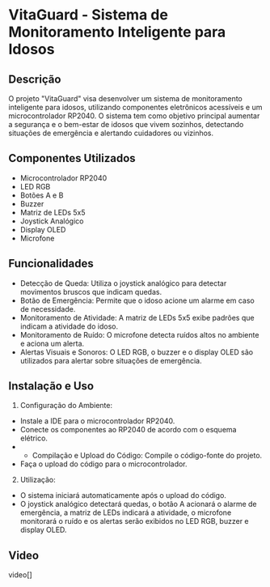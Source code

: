 # VitaGuard - Sistema de Monitoramento Inteligente para Idosos

## Descrição
O projeto "VitaGuard" visa desenvolver um sistema de monitoramento inteligente para idosos, utilizando componentes eletrônicos acessíveis e um microcontrolador RP2040. O sistema tem como objetivo principal aumentar a segurança e o bem-estar de idosos que vivem sozinhos, detectando situações de emergência e alertando cuidadores ou vizinhos.

## Componentes Utilizados
- Microcontrolador RP2040
- LED RGB
- Botões A e B
- Buzzer
- Matriz de LEDs 5x5
- Joystick Analógico
- Display OLED
- Microfone

## Funcionalidades
- Detecção de Queda: Utiliza o joystick analógico para detectar movimentos bruscos que indicam quedas.
- Botão de Emergência: Permite que o idoso acione um alarme em caso de necessidade.
- Monitoramento de Atividade: A matriz de LEDs 5x5 exibe padrões que indicam a atividade do idoso.
- Monitoramento de Ruído: O microfone detecta ruídos altos no ambiente e aciona um alerta.
- Alertas Visuais e Sonoros: O LED RGB, o buzzer e o display OLED são utilizados para alertar sobre situações de emergência.

## Instalação e Uso
1. Configuração do Ambiente:
- Instale a IDE para o microcontrolador RP2040.
- Conecte os componentes ao RP2040 de acordo com o esquema elétrico.
- - Compilação e Upload do Código:
Compile o código-fonte do projeto.
- Faça o upload do código para o microcontrolador.
2. Utilização:
- O sistema iniciará automaticamente após o upload do código.
- O joystick analógico detectará quedas, o botão A acionará o alarme de emergência, a matriz de LEDs indicará a atividade, o microfone monitorará o ruído e os alertas serão exibidos no LED RGB, buzzer e display OLED.
## Video
video[]